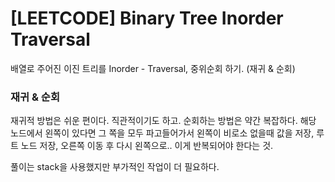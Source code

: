 # [LEETCODE] Binary Tree Inorder Traversal

배열로 주어진 이진 트리를 Inorder - Traversal, 중위순회 하기. (재귀 & 순회)

### 재귀 & 순회

재귀적 방법은 쉬운 편이다. 직관적이기도 하고. 순회하는 방법은 약간 복잡하다. 해당 노드에서 왼쪽이 있다면 그 쪽을 모두 파고들어가서 왼쪽이 비로소 없을때 값을 저장, 루트 노드 저장, 오른쪽 이동 후 다시 왼쪽으로.. 이게 반복되어야 한다는 것.

풀이는 stack을 사용했지만 부가적인 작업이 더 필요하다.
